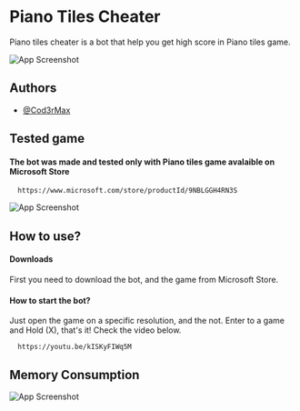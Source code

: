 
# Piano Tiles Cheater

Piano tiles cheater is a bot that help you get high score in Piano tiles game.

![App Screenshot](https://i.postimg.cc/zGjRwd02/image.png)


## Authors

- [@Cod3rMax](https://twitter.com/Cod3rMax)


## Tested game

#### The bot was made and tested only with Piano tiles game avalaible on Microsoft Store

```Link
  https://www.microsoft.com/store/productId/9NBLGGH4RN3S
```

![App Screenshot](https://i.postimg.cc/g2KJhnNv/screen1.png)
## How to use?

#### Downloads

First you need to download the bot, and the game from Microsoft Store.

#### How to start the bot?

Just open the game on a specific resolution, and the not. Enter to a game and Hold (X), that's it! Check the video below.

```Link
  https://youtu.be/kISKyFIWq5M
```

## Memory Consumption

![App Screenshot](https://i.postimg.cc/KjgSDHb6/image.png)
